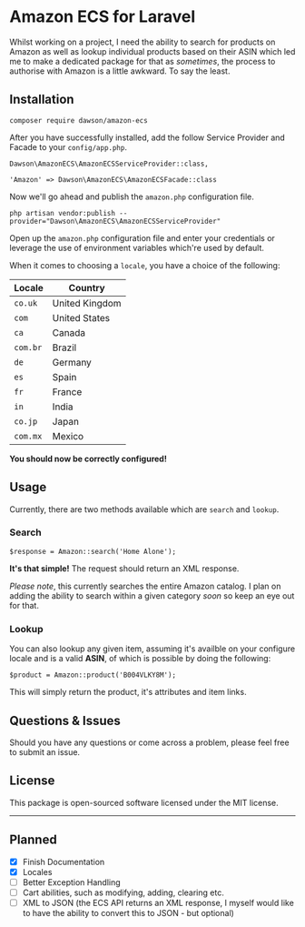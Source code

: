 # Amazon ECS for Laravel

Whilst working on a project, I need the ability to search for products on Amazon as well as lookup individual products based on their ASIN which led me to make a dedicated package for that as *sometimes*, the process to authorise with Amazon is a little awkward. To say the least.

## Installation

```
composer require dawson/amazon-ecs
```

After you have successfully installed, add the follow Service Provider and Facade to your `config/app.php`.

```
Dawson\AmazonECS\AmazonECSServiceProvider::class,
```

```
'Amazon' => Dawson\AmazonECS\AmazonECSFacade::class
```

Now we'll go ahead and publish the `amazon.php` configuration file.

```
php artisan vendor:publish --provider="Dawson\AmazonECS\AmazonECSServiceProvider"
```

Open up the `amazon.php` configuration file and enter your credentials or leverage the use of environment variables which're used by default.

When it comes to choosing a `locale`, you have a choice of the following:

|Locale    |Country           |
|----------|------------------|
|`co.uk`   |United Kingdom    |
|`com`     |United States     |
|`ca`      |Canada            |
|`com.br`  |Brazil            |
|`de`      |Germany           |
|`es`      |Spain             |
|`fr`      |France            |
|`in`      |India             |
|`co.jp`   |Japan             |
|`com.mx`  |Mexico            |

**You should now be correctly configured!**

## Usage

Currently, there are two methods available which are `search` and `lookup`.

### Search

```
$response = Amazon::search('Home Alone');
```

**It's that simple!** The request should return an XML response.


*Please note*, this currently searches the entire Amazon catalog. I plan on adding the ability to search within a given category *soon* so keep an eye out  for that.

### Lookup

You can also lookup any given item, assuming it's availble on your configure locale and is a valid **ASIN**, of which is possible by doing the following:

```
$product = Amazon::product('B004VLKY8M');

```

This will simply return the product, it's attributes and item links.

## Questions & Issues

Should you have any questions or come across a problem, please feel free to submit an issue.

## License

This package is open-sourced software licensed under the MIT license.

---

## Planned

- [X] Finish Documentation
- [X] Locales
- [ ] Better Exception Handling
- [ ] Cart abilities, such as modifying, adding, clearing etc.
- [ ] XML to JSON (the ECS API returns an XML response, I myself would like to have the ability to convert this to JSON - but optional)